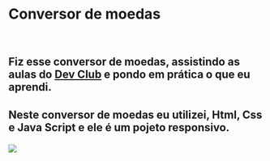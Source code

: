 <h1>Conversor de moedas</h1>
<br>

<h2>Fiz esse conversor de moedas, assistindo as aulas do <a href="https://rodolfomori.com.br/devclub"/>Dev Club</a> e pondo em prática o que eu aprendi.<h2/>

<p>Neste conversor de moedas eu utilizei, Html, Css e Java Script e ele é um pojeto responsivo.</p>

<img src="https://github.com/Ramos1031/Conversor/blob/master/assets/Em%20d%C3%B3lar.png?raw=true" />
